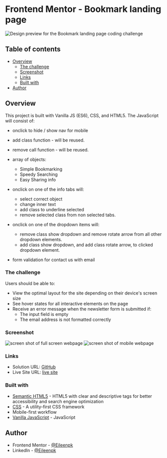 # Frontend Mentor - Bookmark landing page

![Design preview for the Bookmark landing page coding challenge](https://github.com/Eileenpk/Bookmark-Landing-Page/images/desktop-preview.jpg)

## Table of contents

- [Overview](#overview)
  - [The challenge](#the-challenge)
  - [Screenshot](#screenshot)
  - [Links](#links)
  - [Built with](#built-with)
- [Author](#author)

## Overview
This project is built with Vanilla JS (ES6), CSS, and HTML5. 
The JavaScript will consist of:
- onclick to hide / show nav for mobile
- add class function - will be reused.
- remove call function - will be reused.
- array of objects:
    - Simple Bookmarking 
    - Speedy Searching
    - Easy Sharing info

- onclick on one of the info tabs will: 
    - select correct object
    - change inner text
    - add class to underline selected
    - remove selected class from non selected tabs.

- onclick on one of the dropdown items will:
    - remove class show dropdown and remove rotate arrow from all other dropdown elements. 
    - add class show dropdown, and add class rotate arrow, to clicked dropdown element.

- form validation for contact us with email

### The challenge

Users should be able to:

- View the optimal layout for the site depending on their device's screen size
- See hover states for all interactive elements on the page
- Receive an error message when the newsletter form is submitted if:
  - The input field is empty
  - The email address is not formatted correctly

### Screenshot

![screen shot of full screen webpage]()
![screen shot of mobile webpage]()
### Links

- Solution URL: [GitHub](https://github.com/Eileenpk/Bookmark-Landing-Page)
- Live Site URL: [live site](https://eileenpk.github.io/Bookmark-Landing-Page/)

### Built with
 
- [Semantic HTML5](https://developer.mozilla.org/en-US/docs/Glossary/HTML5) - HTML5 with clear and descriptive tags for better accessibility and search engine optimization
- [CSS](https://www.w3.org/Style/CSS/Overview.en.html) - A utility-first CSS framework
- Mobile-first workflow
- [Vanilla JavaScript](https://js.org/) - JavaScript

## Author

- Frontend Mentor - [@Eileenpk](https://www.frontendmentor.io/profile/Eileenpk)
- LinkedIn - [@Eileenpk](www.linkedin.com/in/eileen-dangelo)